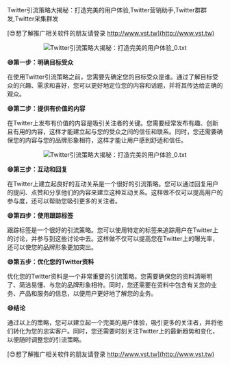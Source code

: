 Twitter引流策略大揭秘：打造完美的用户体验,Twitter营销助手,Twitter群群发,Twitter采集群发

[😍想了解推广相关软件的朋友请登录 http://www.vst.tw](http://www.vst.tw)

 <center><img src="https://vst.tw/MP4/tuiguang/png/6.png" alt="Twitter引流策略大揭秘：打造完美的用户体验_0.txt"></center>

**😄第一步：明确目标受众**

在使用Twitter引流策略之前，您需要先确定您的目标受众是谁。通过了解目标受众的兴趣、需求和喜好，您可以更好地定位您的内容和话题，并将其传达给正确的观众。

**😄第二步：提供有价值的内容**

在Twitter上发布有价值的内容是吸引关注者的关键。您需要经常发布有趣、创新且有用的内容，这样才能建立起与您的受众之间的信任和联系。同时，您还需要确保您的内容与您的品牌形象相符，这样才能让用户感到舒适和信任。

 <center><img src="https://vst.tw/MP4/tuiguang/png/7.png" alt="Twitter引流策略大揭秘：打造完美的用户体验_0.txt"></center>

**😄第三步：互动和回复**

在Twitter上建立起良好的互动关系是一个很好的引流策略。您可以通过回复用户的提问、点赞和分享他们的内容来建立这种互动关系。这样做不仅可以提高用户的参与度，还可以帮助您吸引更多的关注者。

**😄第四步：使用跟踪标签**

跟踪标签是一个很好的引流策略。您可以使用特定的标签来追踪用户在Twitter上的讨论，并参与到这些讨论中去。这样做不仅可以提高您在Twitter上的曝光率，还可以使您的品牌形象更加突出。

**😄第五步：优化您的Twitter资料**

优化您的Twitter资料是一个非常重要的引流策略。您需要确保您的资料清晰明了、简洁易懂、与您的品牌形象相符。同时，您还需要在资料中包含有关您的业务、产品和服务的信息，以便用户更好地了解您的业务。

**😄结论**

通过以上的策略，您可以建立起一个完美的用户体验，吸引更多的关注者，并将他们转化为您的忠实客户。同时，您还需要时刻关注Twitter上的最新趋势和变化，以便随时调整您的引流策略。

[😍想了解推广相关软件的朋友请登录 http://www.vst.tw](http://www.vst.tw)



